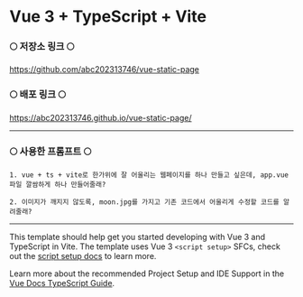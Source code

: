 # Vue 3 + TypeScript + Vite


### 🌕 저장소 링크 🌕

https://github.com/abc202313746/vue-static-page

### 🌕 배포 링크 🌕

https://abc202313746.github.io/vue-static-page/ 

***

### 🌕 사용한 프롬프트 🌕
```
1. vue + ts + vite로 한가위에 잘 어울리는 웹페이지를 하나 만들고 싶은데, app.vue 파일 깔쌈하게 하나 만들어줄래? 
```

```
2. 이미지가 깨지지 않도록, moon.jpg를 가지고 기존 코드에서 어울리게 수정할 코드를 알려줄래?
```

***

This template should help get you started developing with Vue 3 and TypeScript in Vite. The template uses Vue 3 `<script setup>` SFCs, check out the [script setup docs](https://v3.vuejs.org/api/sfc-script-setup.html#sfc-script-setup) to learn more.

Learn more about the recommended Project Setup and IDE Support in the [Vue Docs TypeScript Guide](https://vuejs.org/guide/typescript/overview.html#project-setup).
